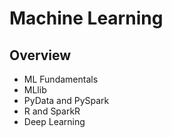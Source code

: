 # Machine Learning

## Overview
* ML Fundamentals
* MLlib
* PyData and PySpark
* R and SparkR
* Deep Learning

